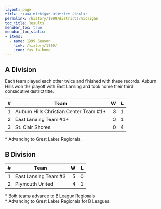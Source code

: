 ```yaml
---
layout: page
title: "1999 Michigan District Finals"
permalink: /history/1999/districts/michigan
toc_title: Results
menubar_toc: true
menubar_toc_static:
- items:
  - name: 1999 Season
    link: /history/1999/
    icon: fas fa-home
---
```


## A Division

Each team played each other twice and finished with these records.  Auburn Hills won the playoff with East Lansing and took home their third consecutive district title.

|    # | Team                                   |    W |    L |
| ---: | -------------------------------------- | ---: | ---: |
|    1 | Auburn Hills Christian Center Team #1* |    3 |    1 |
|    2 | East Lansing Team #1*                  |    3 |    1 |
|    3 | St. Clair Shores                       |    0 |    4 |

\* Advancing to Great Lakes Regionals.

## B Division

|    # | Team                 |    W |    L |
| ---: | -------------------- | ---: | ---: |
|    1 | East Lansing Team #3 |    5 |    0 |
|    2 | Plymouth United      |    4 |    1 |

\* Both teams advance to B League Regionals\
\* Advancing to Great Lakes Regionals for B Leagues.

